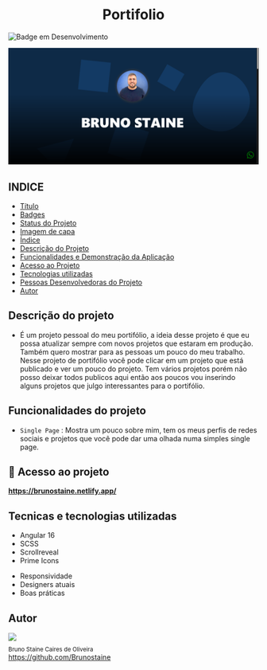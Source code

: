 
<h1 align="center"> Portifolio</h1>

![Badge em Desenvolvimento](https://img.shields.io/static/v1?label=STATUS&message=FINALIZADO&color=GREEN&style=for-the-badge)
  
![Alt text](image-1.png)


## INDICE

* [Título](#titulo)
* [Badges](#badges)
* [Status do Projeto](#status-do-Projeto)
* [Imagem de capa](#Imagem-de-capa)
* [Índice](#índice)
* [Descrição do Projeto](#descrição-do-projeto)
* [Funcionalidades e Demonstração da Aplicação](#funcionalidades-e-demonstração-da-aplicação)
* [Acesso ao Projeto](#acesso-ao-projeto)
* [Tecnologias utilizadas](#tecnologias-utilizadas)
* [Pessoas Desenvolvedoras do Projeto](#pessoas-desenvolvedoras)
* [Autor](#Autor)


## Descrição do projeto

- É um projeto pessoal do meu portifólio, a ideia desse projeto é que eu possa atualizar sempre com novos projetos que estaram em produção. Também quero mostrar para as pessoas um pouco do meu trabalho. Nesse projeto de portifólio você pode clicar em um projeto que está publicado e ver um pouco do projeto. Tem vários projetos porém não posso deixar todos publicos aqui então aos poucos vou inserindo alguns projetos que julgo interessantes para o portifólio.

## Funcionalidades do projeto

- `Single Page` : Mostra um pouco sobre mim, tem os meus perfis de redes sociais e projetos que você pode dar uma olhada numa simples single page.

## 📁 Acesso ao projeto

**https://brunostaine.netlify.app/**

## Tecnicas e tecnologias utilizadas

* Angular 16
* SCSS
* Scrollreveal
* Prime Icons


- Responsividade
- Designers atuais
- Boas práticas

## Autor

<img src="https://user-images.githubusercontent.com/87622645/157755137-8d22a951-d323-4c33-814e-c0351ebefafe.png" width=115><br>
<sub>Bruno Staine Caires de Oliveira</sub><br>
https://github.com/Brunostaine 
